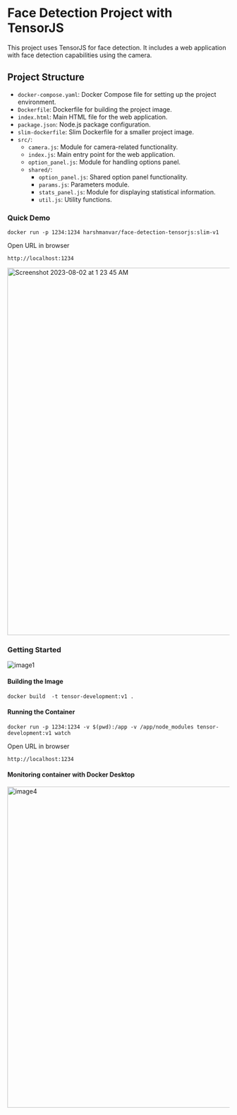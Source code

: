 # Face Detection Project with TensorJS

This project uses TensorJS for face detection. It includes a web application with face detection capabilities using the camera.

## Project Structure

- `docker-compose.yaml`: Docker Compose file for setting up the project environment.
- `Dockerfile`: Dockerfile for building the project image.
- `index.html`: Main HTML file for the web application.
- `package.json`: Node.js package configuration.
- `slim-dockerfile`: Slim Dockerfile for a smaller project image.
- `src/`:
  - `camera.js`: Module for camera-related functionality.
  - `index.js`: Main entry point for the web application.
  - `option_panel.js`: Module for handling options panel.
  - `shared/`:
    - `option_panel.js`: Shared option panel functionality.
    - `params.js`: Parameters module.
    - `stats_panel.js`: Module for displaying statistical information.
    - `util.js`: Utility functions.

### Quick Demo
```
docker run -p 1234:1234 harshmanvar/face-detection-tensorjs:slim-v1
```
Open URL in browser

`http://localhost:1234`

<img width="832" alt="Screenshot 2023-08-02 at 1 23 45 AM" src="https://github.com/harsh4870/face-detection-tensorjs/assets/15871000/a32b6ad6-2a69-4119-9506-50f2dd1a0198">

### Getting Started

![image1](https://github.com/harsh4870/face-detection-tensorjs/assets/15871000/33f9f879-04f2-45ea-8499-c1d91dcff956)

#### Building the Image

```
docker build  -t tensor-development:v1 .
```

#### Running  the Container

```
docker run -p 1234:1234 -v $(pwd):/app -v /app/node_modules tensor-development:v1 watch
```

Open URL in browser

`http://localhost:1234`

#### Monitoring container with Docker Desktop

<img width="727" alt="image4" src="https://github.com/harsh4870/face-detection-tensorjs/assets/15871000/c86003c5-435c-41ea-86b9-35b53b69bf94">

